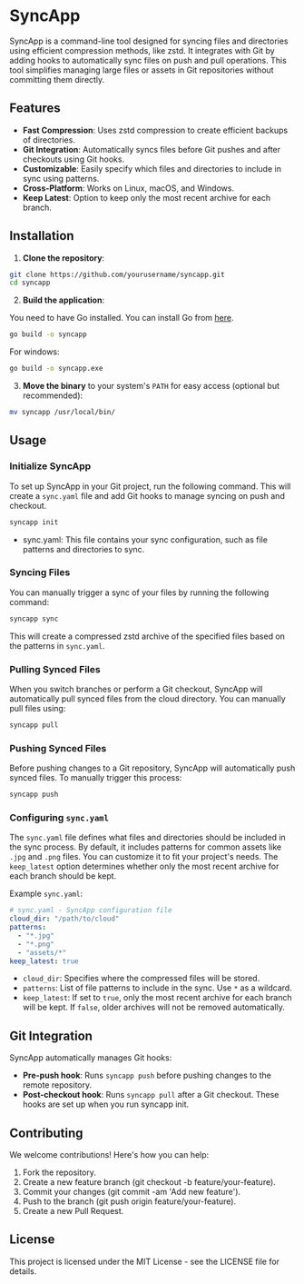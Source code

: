 # SyncApp

SyncApp is a command-line tool designed for syncing files and directories using
efficient compression methods, like zstd. It integrates with Git by adding hooks
to automatically sync files on push and pull operations. This tool simplifies
managing large files or assets in Git repositories without committing them
directly.

## Features

- **Fast Compression**: Uses zstd compression to create efficient backups of
  directories.
- **Git Integration**: Automatically syncs files before Git pushes and after
  checkouts using Git hooks.
- **Customizable**: Easily specify which files and directories to include in
  sync using patterns.
- **Cross-Platform**: Works on Linux, macOS, and Windows.
- **Keep Latest**: Option to keep only the most recent archive for each branch.

## Installation

1. **Clone the repository**:

```bash
git clone https://github.com/yourusername/syncapp.git
cd syncapp
```

2. **Build the application**:

You need to have Go installed. You can install Go from
[here](https://golang.org/doc/install).

```bash
go build -o syncapp
```

For windows:

```bash
go build -o syncapp.exe
```

3. **Move the binary** to your system's `PATH` for easy access (optional but
   recommended):

```bash
mv syncapp /usr/local/bin/
```

## Usage

### Initialize SyncApp

To set up SyncApp in your Git project, run the following command. This will
create a `sync.yaml` file and add Git hooks to manage syncing on push and
checkout.

```bash
syncapp init
```

- sync.yaml: This file contains your sync configuration, such as file patterns
  and directories to sync.

### Syncing Files

You can manually trigger a sync of your files by running the following command:

```bash
syncapp sync
```

This will create a compressed zstd archive of the specified files based on the
patterns in `sync.yaml`.

### Pulling Synced Files

When you switch branches or perform a Git checkout, SyncApp will automatically
pull synced files from the cloud directory. You can manually pull files using:

```bash
syncapp pull
```

### Pushing Synced Files

Before pushing changes to a Git repository, SyncApp will automatically push
synced files. To manually trigger this process:

```bash
syncapp push
```

### Configuring `sync.yaml`

The `sync.yaml` file defines what files and directories should be included in
the sync process. By default, it includes patterns for common assets like `.jpg`
and `.png` files. You can customize it to fit your project's needs. The
`keep_latest` option determines whether only the most recent archive for each
branch should be kept.

Example `sync.yaml`:

```yaml
# sync.yaml - SyncApp configuration file
cloud_dir: "/path/to/cloud"
patterns:
  - "*.jpg"
  - "*.png"
  - "assets/*"
keep_latest: true
```

- `cloud_dir`: Specifies where the compressed files will be stored.
- `patterns`: List of file patterns to include in the sync. Use `*` as a
  wildcard.
- `keep_latest`: If set to `true`, only the most recent archive for each branch
  will be kept. If `false`, older archives will not be removed automatically.

## Git Integration

SyncApp automatically manages Git hooks:

- **Pre-push hook**: Runs `syncapp push` before pushing changes to the remote
  repository.
- **Post-checkout hook**: Runs `syncapp pull` after a Git checkout. These hooks
  are set up when you run syncapp init.

## Contributing

We welcome contributions! Here's how you can help:

1. Fork the repository.
2. Create a new feature branch (git checkout -b feature/your-feature).
3. Commit your changes (git commit -am 'Add new feature').
4. Push to the branch (git push origin feature/your-feature).
5. Create a new Pull Request.

## License

This project is licensed under the MIT License - see the LICENSE file for
details.
